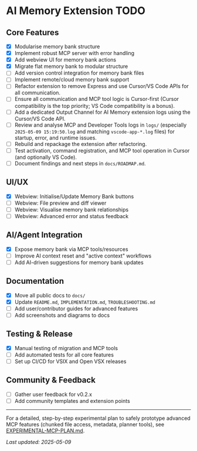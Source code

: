 # AI Memory Extension TODO

## Core Features
- [x] Modularise memory bank structure
- [x] Implement robust MCP server with error handling
- [x] Add webview UI for memory bank actions
- [x] Migrate flat memory bank to modular structure
- [ ] Add version control integration for memory bank files
- [ ] Implement remote/cloud memory bank support
- [ ] Refactor extension to remove Express and use Cursor/VS Code APIs for all communication.
- [ ] Ensure all communication and MCP tool logic is Cursor-first (Cursor compatibility is the top priority; VS Code compatibility is a bonus).
- [ ] Add a dedicated Output Channel for AI Memory extension logs using the Cursor/VS Code API.
- [ ] Review and analyse MCP and Developer Tools logs in `logs/` (especially `2025-05-09 15:19:50.log` and matching `vscode-app-*.log` files) for startup, error, and runtime issues.
- [ ] Rebuild and repackage the extension after refactoring.
- [ ] Test activation, command registration, and MCP tool operation in Cursor (and optionally VS Code).
- [ ] Document findings and next steps in `docs/ROADMAP.md`.

## UI/UX
- [x] Webview: Initialise/Update Memory Bank buttons
- [ ] Webview: File preview and diff viewer
- [ ] Webview: Visualise memory bank relationships
- [ ] Webview: Advanced error and status feedback

## AI/Agent Integration
- [x] Expose memory bank via MCP tools/resources
- [ ] Improve AI context reset and "active context" workflows
- [ ] Add AI-driven suggestions for memory bank updates

## Documentation
- [x] Move all public docs to `docs/`
- [x] Update `README.md`, `IMPLEMENTATION.md`, `TROUBLESHOOTING.md`
- [ ] Add user/contributor guides for advanced features
- [ ] Add screenshots and diagrams to docs

## Testing & Release
- [x] Manual testing of migration and MCP tools
- [ ] Add automated tests for all core features
- [ ] Set up CI/CD for VSIX and Open VSX releases

## Community & Feedback
- [ ] Gather user feedback for v0.2.x
- [ ] Add community templates and extension points

---

For a detailed, step-by-step experimental plan to safely prototype advanced MCP features (chunked file access, metadata, planner tools), see [EXPERIMENTAL-MCP-PLAN.md](./EXPERIMENTAL-MCP-PLAN.md).

_Last updated: 2025-05-09_
